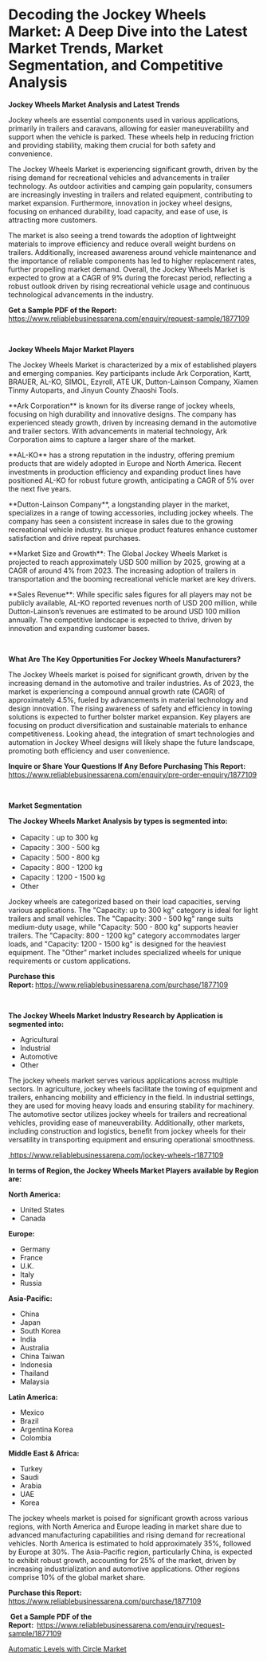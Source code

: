 <p><h1>Decoding the Jockey Wheels Market: A Deep Dive into the Latest Market Trends, Market Segmentation, and Competitive Analysis</h1></p><p><strong>Jockey Wheels Market Analysis and Latest Trends</strong></p>
<p><p>Jockey wheels are essential components used in various applications, primarily in trailers and caravans, allowing for easier maneuverability and support when the vehicle is parked. These wheels help in reducing friction and providing stability, making them crucial for both safety and convenience. </p><p>The Jockey Wheels Market is experiencing significant growth, driven by the rising demand for recreational vehicles and advancements in trailer technology. As outdoor activities and camping gain popularity, consumers are increasingly investing in trailers and related equipment, contributing to market expansion. Furthermore, innovation in jockey wheel designs, focusing on enhanced durability, load capacity, and ease of use, is attracting more customers. </p><p>The market is also seeing a trend towards the adoption of lightweight materials to improve efficiency and reduce overall weight burdens on trailers. Additionally, increased awareness around vehicle maintenance and the importance of reliable components has led to higher replacement rates, further propelling market demand. Overall, the Jockey Wheels Market is expected to grow at a CAGR of 9% during the forecast period, reflecting a robust outlook driven by rising recreational vehicle usage and continuous technological advancements in the industry.</p></p>
<p><strong>Get a Sample PDF of the Report:&nbsp;</strong> <a href="https://www.reliablebusinessarena.com/enquiry/request-sample/1877109?utm_campaign=2883&utm_medium=2&utm_source=Github&utm_content=ia&utm_term=28022025&utm_id=jockey-wheels">https://www.reliablebusinessarena.com/enquiry/request-sample/1877109</a></p>
<p>&nbsp;</p>
<p><strong>Jockey Wheels Major Market Players</strong></p>
<p><p>The Jockey Wheels Market is characterized by a mix of established players and emerging companies. Key participants include Ark Corporation, Kartt, BRAUER, AL-KO, SIMOL, Ezyroll, ATE UK, Dutton-Lainson Company, Xiamen Tinmy Autoparts, and Jinyun County Zhaoshi Tools. </p><p>**Ark Corporation** is known for its diverse range of jockey wheels, focusing on high durability and innovative designs. The company has experienced steady growth, driven by increasing demand in the automotive and trailer sectors. With advancements in material technology, Ark Corporation aims to capture a larger share of the market.</p><p>**AL-KO** has a strong reputation in the industry, offering premium products that are widely adopted in Europe and North America. Recent investments in production efficiency and expanding product lines have positioned AL-KO for robust future growth, anticipating a CAGR of 5% over the next five years.</p><p>**Dutton-Lainson Company**, a longstanding player in the market, specializes in a range of towing accessories, including jockey wheels. The company has seen a consistent increase in sales due to the growing recreational vehicle industry. Its unique product features enhance customer satisfaction and drive repeat purchases.</p><p>**Market Size and Growth**: The Global Jockey Wheels Market is projected to reach approximately USD 500 million by 2025, growing at a CAGR of around 4% from 2023. The increasing adoption of trailers in transportation and the booming recreational vehicle market are key drivers.</p><p>**Sales Revenue**: While specific sales figures for all players may not be publicly available, AL-KO reported revenues north of USD 200 million, while Dutton-Lainson’s revenues are estimated to be around USD 100 million annually. The competitive landscape is expected to thrive, driven by innovation and expanding customer bases.</p></p>
<p>&nbsp;</p>
<p><strong>What Are The Key Opportunities For Jockey Wheels Manufacturers?</strong></p>
<p><p>The Jockey Wheels market is poised for significant growth, driven by the increasing demand in the automotive and trailer industries. As of 2023, the market is experiencing a compound annual growth rate (CAGR) of approximately 4.5%, fueled by advancements in material technology and design innovation. The rising awareness of safety and efficiency in towing solutions is expected to further bolster market expansion. Key players are focusing on product diversification and sustainable materials to enhance competitiveness. Looking ahead, the integration of smart technologies and automation in Jockey Wheel designs will likely shape the future landscape, promoting both efficiency and user convenience.</p></p>
<p><strong>Inquire or Share Your Questions If Any Before Purchasing This Report:</strong> <a href="https://www.reliablebusinessarena.com/enquiry/pre-order-enquiry/1877109?utm_campaign=2883&utm_medium=2&utm_source=Github&utm_content=ia&utm_term=28022025&utm_id=jockey-wheels">https://www.reliablebusinessarena.com/enquiry/pre-order-enquiry/1877109</a></p>
<p>&nbsp;</p>
<p><strong>Market Segmentation</strong></p>
<p><strong>The Jockey Wheels Market Analysis by types is segmented into:</strong></p>
<p><ul><li>Capacity：up to 300 kg</li><li>Capacity：300 - 500 kg</li><li>Capacity：500 - 800 kg</li><li>Capacity：800 - 1200 kg</li><li>Capacity：1200 - 1500 kg</li><li>Other</li></ul></p>
<p><p>Jockey wheels are categorized based on their load capacities, serving various applications. The "Capacity: up to 300 kg" category is ideal for light trailers and small vehicles. The "Capacity: 300 - 500 kg" range suits medium-duty usage, while "Capacity: 500 - 800 kg" supports heavier trailers. The "Capacity: 800 - 1200 kg" category accommodates larger loads, and "Capacity: 1200 - 1500 kg" is designed for the heaviest equipment. The "Other" market includes specialized wheels for unique requirements or custom applications.</p></p>
<p><strong>Purchase this Report:&nbsp;</strong><a href="https://www.reliablebusinessarena.com/purchase/1877109?utm_campaign=2883&utm_medium=2&utm_source=Github&utm_content=ia&utm_term=28022025&utm_id=jockey-wheels">https://www.reliablebusinessarena.com/purchase/1877109</a></p>
<p>&nbsp;</p>
<p><strong>The Jockey Wheels Market Industry Research by Application is segmented into:</strong></p>
<p><ul><li>Agricultural</li><li>Industrial</li><li>Automotive</li><li>Other</li></ul></p>
<p><p>The jockey wheels market serves various applications across multiple sectors. In agriculture, jockey wheels facilitate the towing of equipment and trailers, enhancing mobility and efficiency in the field. In industrial settings, they are used for moving heavy loads and ensuring stability for machinery. The automotive sector utilizes jockey wheels for trailers and recreational vehicles, providing ease of maneuverability. Additionally, other markets, including construction and logistics, benefit from jockey wheels for their versatility in transporting equipment and ensuring operational smoothness.</p></p>
<p><a href="https://www.reliablebusinessarena.com/jockey-wheels-r1877109?utm_campaign=2883&utm_medium=2&utm_source=Github&utm_content=ia&utm_term=28022025&utm_id=jockey-wheels">&nbsp;https://www.reliablebusinessarena.com/jockey-wheels-r1877109</a></p>
<p><strong>In terms of Region, the Jockey Wheels Market Players available by Region are:</strong></p>
<p>
    <p> <strong> North America: </strong>
        <ul>
            <li>United States</li>
            <li>Canada</li>
        </ul>
        </p> 
    <p> <strong> Europe: </strong>
        <ul>
            <li>Germany</li>
            <li>France</li>
            <li>U.K.</li>
            <li>Italy</li>
            <li>Russia</li>
        </ul>
        </p> 
    <p> <strong> Asia-Pacific: </strong>
        <ul>
            <li>China</li>
            <li>Japan</li>
            <li>South Korea</li>
            <li>India</li>
            <li>Australia</li>
            <li>China Taiwan</li>
            <li>Indonesia</li>
            <li>Thailand</li>
            <li>Malaysia</li>
        </ul>
        </p> 
    <p> <strong> Latin America: </strong>
        <ul>
            <li>Mexico</li>
            <li>Brazil</li>
            <li>Argentina Korea</li>
            <li>Colombia</li>
        </ul>
        </p> 
    <p> <strong> Middle East & Africa: </strong>
        <ul>
            <li>Turkey</li>
            <li>Saudi</li>
            <li>Arabia</li>
            <li>UAE</li>
            <li>Korea</li>
        </ul>
    </p>
    </p>
<p><p>The jockey wheels market is poised for significant growth across various regions, with North America and Europe leading in market share due to advanced manufacturing capabilities and rising demand for recreational vehicles. North America is estimated to hold approximately 35%, followed by Europe at 30%. The Asia-Pacific region, particularly China, is expected to exhibit robust growth, accounting for 25% of the market, driven by increasing industrialization and automotive applications. Other regions comprise 10% of the global market share.</p></p>
<p><strong>Purchase this Report: </strong><a href="https://www.reliablebusinessarena.com/purchase/1877109?utm_campaign=2883&utm_medium=2&utm_source=Github&utm_content=ia&utm_term=28022025&utm_id=jockey-wheels">https://www.reliablebusinessarena.com/purchase/1877109</a></p>
<p>&nbsp;<strong>Get a Sample PDF of the Report:&nbsp;&nbsp;</strong><a href="https://www.reliablebusinessarena.com/enquiry/request-sample/1877109?utm_campaign=2883&utm_medium=2&utm_source=Github&utm_content=ia&utm_term=28022025&utm_id=jockey-wheels">https://www.reliablebusinessarena.com/enquiry/request-sample/1877109</a></p>
<p><strong></strong></p>
<p><p><a href="https://github.com/groszsaoudrd/Market-Research-Report-List-1/blob/main/automatic-levels-with-circle-market.md?utm_campaign=2883&utm_medium=2&utm_source=Github&utm_content=ia&utm_term=28022025&utm_id=jockey-wheels">Automatic Levels with Circle Market</a></p></p>